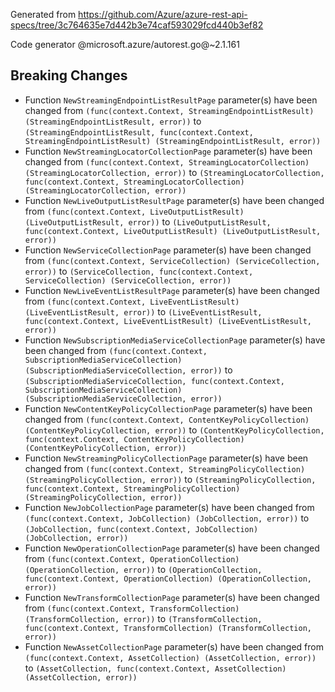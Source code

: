 Generated from https://github.com/Azure/azure-rest-api-specs/tree/3c764635e7d442b3e74caf593029fcd440b3ef82

Code generator @microsoft.azure/autorest.go@~2.1.161

## Breaking Changes

- Function `NewStreamingEndpointListResultPage` parameter(s) have been changed from `(func(context.Context, StreamingEndpointListResult) (StreamingEndpointListResult, error))` to `(StreamingEndpointListResult, func(context.Context, StreamingEndpointListResult) (StreamingEndpointListResult, error))`
- Function `NewStreamingLocatorCollectionPage` parameter(s) have been changed from `(func(context.Context, StreamingLocatorCollection) (StreamingLocatorCollection, error))` to `(StreamingLocatorCollection, func(context.Context, StreamingLocatorCollection) (StreamingLocatorCollection, error))`
- Function `NewLiveOutputListResultPage` parameter(s) have been changed from `(func(context.Context, LiveOutputListResult) (LiveOutputListResult, error))` to `(LiveOutputListResult, func(context.Context, LiveOutputListResult) (LiveOutputListResult, error))`
- Function `NewServiceCollectionPage` parameter(s) have been changed from `(func(context.Context, ServiceCollection) (ServiceCollection, error))` to `(ServiceCollection, func(context.Context, ServiceCollection) (ServiceCollection, error))`
- Function `NewLiveEventListResultPage` parameter(s) have been changed from `(func(context.Context, LiveEventListResult) (LiveEventListResult, error))` to `(LiveEventListResult, func(context.Context, LiveEventListResult) (LiveEventListResult, error))`
- Function `NewSubscriptionMediaServiceCollectionPage` parameter(s) have been changed from `(func(context.Context, SubscriptionMediaServiceCollection) (SubscriptionMediaServiceCollection, error))` to `(SubscriptionMediaServiceCollection, func(context.Context, SubscriptionMediaServiceCollection) (SubscriptionMediaServiceCollection, error))`
- Function `NewContentKeyPolicyCollectionPage` parameter(s) have been changed from `(func(context.Context, ContentKeyPolicyCollection) (ContentKeyPolicyCollection, error))` to `(ContentKeyPolicyCollection, func(context.Context, ContentKeyPolicyCollection) (ContentKeyPolicyCollection, error))`
- Function `NewStreamingPolicyCollectionPage` parameter(s) have been changed from `(func(context.Context, StreamingPolicyCollection) (StreamingPolicyCollection, error))` to `(StreamingPolicyCollection, func(context.Context, StreamingPolicyCollection) (StreamingPolicyCollection, error))`
- Function `NewJobCollectionPage` parameter(s) have been changed from `(func(context.Context, JobCollection) (JobCollection, error))` to `(JobCollection, func(context.Context, JobCollection) (JobCollection, error))`
- Function `NewOperationCollectionPage` parameter(s) have been changed from `(func(context.Context, OperationCollection) (OperationCollection, error))` to `(OperationCollection, func(context.Context, OperationCollection) (OperationCollection, error))`
- Function `NewTransformCollectionPage` parameter(s) have been changed from `(func(context.Context, TransformCollection) (TransformCollection, error))` to `(TransformCollection, func(context.Context, TransformCollection) (TransformCollection, error))`
- Function `NewAssetCollectionPage` parameter(s) have been changed from `(func(context.Context, AssetCollection) (AssetCollection, error))` to `(AssetCollection, func(context.Context, AssetCollection) (AssetCollection, error))`
